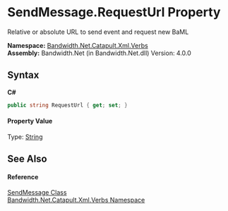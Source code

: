 ﻿# SendMessage.RequestUrl Property 
 

Relative or absolute URL to send event and request new BaML

**Namespace:**&nbsp;<a href ="N_Bandwidth_Net_Catapult_Xml_Verbs.md">Bandwidth.Net.Catapult.Xml.Verbs</a><br />**Assembly:**&nbsp;Bandwidth.Net (in Bandwidth.Net.dll) Version: 4.0.0

## Syntax

**C#**<br />
``` C#
public string RequestUrl { get; set; }
```


#### Property Value
Type: <a href="http://msdn2.microsoft.com/en-us/library/s1wwdcbf" target="_blank">String</a>

## See Also


#### Reference
<a href ="T_Bandwidth_Net_Catapult_Xml_Verbs_SendMessage.md">SendMessage Class</a><br /><a href ="N_Bandwidth_Net_Catapult_Xml_Verbs.md">Bandwidth.Net.Catapult.Xml.Verbs Namespace</a><br />